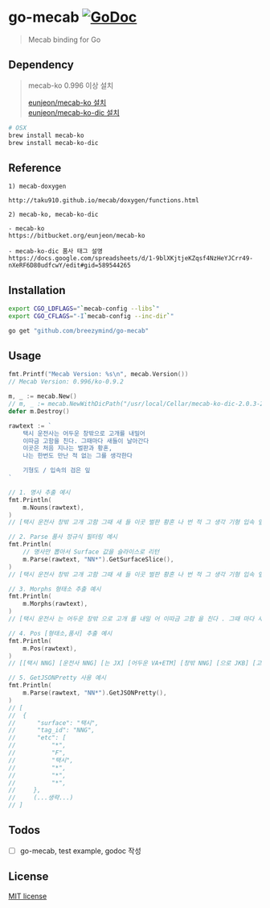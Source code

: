 # go-mecab [![GoDoc](https://godoc.org/github.com/breezymind/go-mecab?status.svg)](https://godoc.org/github.com/breezymind/go-mecab)

> Mecab binding for Go


## Dependency

> mecab-ko 0.996 이상 설치
> 
> [eunjeon/mecab-ko 설치](https://bitbucket.org/eunjeon/mecab-ko)  
> [eunjeon/mecab-ko-dic 설치](https://bitbucket.org/eunjeon/mecab-ko-dic)

```bash
# OSX
brew install mecab-ko
brew install mecab-ko-dic
```

## Reference
    1) mecab-doxygen
    
    http://taku910.github.io/mecab/doxygen/functions.html
    
    2) mecab-ko, mecab-ko-dic
    
    - mecab-ko
    https://bitbucket.org/eunjeon/mecab-ko
    
    - mecab-ko-dic 품사 태그 설명
    https://docs.google.com/spreadsheets/d/1-9blXKjtjeKZqsf4NzHeYJCrr49-nXeRF6D80udfcwY/edit#gid=589544265

## Installation

```bash
export CGO_LDFLAGS="`mecab-config --libs`"
export CGO_CFLAGS="-I`mecab-config --inc-dir`"

go get "github.com/breezymind/go-mecab"
```

## Usage
```go
fmt.Printf("Mecab Version: %s\n", mecab.Version())
// Mecab Version: 0.996/ko-0.9.2

m, _ := mecab.New()
// m, _ := mecab.NewWithDicPath("/usr/local/Cellar/mecab-ko-dic-2.0.3-20170922")
defer m.Destroy()

rawtext := `
    택시 운전사는 어두운 창밖으로 고개를 내밀어
    이따금 고함을 친다. 그때마다 새들이 날아간다 
    이곳은 처음 지나는 벌판과 황혼,
    나는 한번도 만난 적 없는 그를 생각한다

    기형도 / 입속의 검은 잎
`

// 1. 명사 추출 예시
fmt.Println(
    m.Nouns(rawtext),
)
// [택시 운전사 창밖 고개 고함 그때 새 들 이곳 벌판 황혼 나 번 적 그 생각 기형 입속 잎]

// 2. Parse 품사 정규식 필터링 예시
fmt.Println(
    // 명사만 뽑아서 Surface 값을 슬라이스로 리턴
    m.Parse(rawtext, "NN*").GetSurfaceSlice(),    
)
// [택시 운전사 창밖 고개 고함 그때 새 들 이곳 벌판 황혼 나 번 적 그 생각 기형 입속 잎]

// 3. Morphs 형태소 추출 예시
fmt.Println(
    m.Morphs(rawtext),
)
// [택시 운전사 는 어두운 창밖 으로 고개 를 내밀 어 이따금 고함 을 친다 . 그때 마다 새 들 이 날아간다 이곳 은 처음 지나 는 벌판 과 황혼 , 나 는 한 번 도 만난 적 없 는 그 를 생각 한다 기형 / 입속 의 검 은 잎]

// 4. Pos [형태소,품사] 추출 예시
fmt.Println(
    m.Pos(rawtext),
)
// [[택시 NNG] [운전사 NNG] [는 JX] [어두운 VA+ETM] [창밖 NNG] [으로 JKB] [고개 NNG] [를 JKO] [내밀 VV] [어 EC] [이따금 MAG] [고함 NNG] [을 JKO] [친다 VV+EF] [. SF] [그때 NNG] [마다 JX] [새 NNG] [들 XSN] [이 JKS] [이곳 NP] [은 JX] [처음 MAG] [지나 VV] [는 ETM] [벌판 NNG] [과 JC] [황혼 NNG] [, SC] [나 NP] [는 JX] [한 MM] [번 NNBC] [도 JX] [만난 VV+ETM] [적 NNB] [없 VA] [는 ETM] [그 NP] [를 JKO] [생각 NNG] [한다 XSV+EC] [기형 NNG] [도 JX] [/ SC] [입속 NNG] [의 JKG] [검 VA] [은 ETM] [잎 NNG]]

// 5. GetJSONPretty 사용 예시
fmt.Println(
    m.Parse(rawtext, "NN*").GetJSONPretty(),
)
// [
// 	{
// 		"surface": "택시",
// 		"tag_id": "NNG",
// 		"etc": [
// 			"*",
// 			"F",
// 			"택시",
// 			"*",
// 			"*",
// 			"*",
//     },
//     (...생략...)
// ]
```

## Todos

- [ ] go-mecab, test example, godoc 작성

## License
[MIT license](https://opensource.org/licenses/MIT)